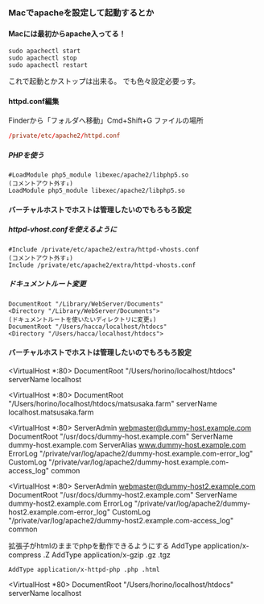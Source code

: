 ### Macでapacheを設定して起動するとか

#### Macには最初からapache入ってる！
```
sudo apachectl start
sudo apachectl stop
sudo apachectl restart
```
これで起動とかストップは出来る。
でも色々設定必要っす。

#### httpd.conf編集
Finderから「フォルダへ移動」Cmd+Shift+G
ファイルの場所
```ruby:httpd.conf
/private/etc/apache2/httpd.conf
```

##### PHPを使う
```
#LoadModule php5_module libexec/apache2/libphp5.so
(コメントアウト外す↓)
LoadModule php5_module libexec/apache2/libphp5.so
```

#### バーチャルホストでホストは管理したいのでもろもろ設定

##### httpd-vhost.confを使えるように
```
#Include /private/etc/apache2/extra/httpd-vhosts.conf
(コメントアウト外す↓)
Include /private/etc/apache2/extra/httpd-vhosts.conf
```

##### ドキュメントルート変更
```
DocumentRoot "/Library/WebServer/Documents"
<Directory "/Library/WebServer/Documents">
(ドキュメントルートを使いたいディレクトリに変更↓)
DocumentRoot "/Users/hacca/localhost/htdocs"
<Directory "/Users/hacca/localhost/htdocs">
```

#### バーチャルホストでホストは管理したいのでもろもろ設定
<VirtualHost *:80>
    DocumentRoot "/Users/horino/localhost/htdocs"
    serverName localhost
</VirtualHost>


<VirtualHost *:80>
    DocumentRoot "/Users/horino/localhost/htdocs/matsusaka.farm"
    serverName localhost.matsusaka.farm
</VirtualHost>




<VirtualHost *:80>
    ServerAdmin webmaster@dummy-host.example.com
    DocumentRoot "/usr/docs/dummy-host.example.com"
    ServerName dummy-host.example.com
    ServerAlias www.dummy-host.example.com
    ErrorLog "/private/var/log/apache2/dummy-host.example.com-error_log"
    CustomLog "/private/var/log/apache2/dummy-host.example.com-access_log" common
</VirtualHost>

<VirtualHost *:80>
    ServerAdmin webmaster@dummy-host2.example.com
    DocumentRoot "/usr/docs/dummy-host2.example.com"
    ServerName dummy-host2.example.com
    ErrorLog "/private/var/log/apache2/dummy-host2.example.com-error_log"
    CustomLog "/private/var/log/apache2/dummy-host2.example.com-access_log" common
</VirtualHost>


拡張子がhtmlのままでphpを動作できるようにする
    AddType application/x-compress .Z
    AddType application/x-gzip .gz .tgz
    
    
    AddType application/x-httpd-php .php .html
<VirtualHost *80>
    DocumentRoot "/Users/horino/localhost/htdocs"
    serverName localhost
</VirtualHost>
